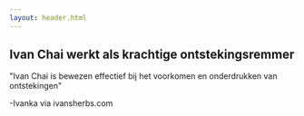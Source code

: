 ```yaml
---
layout: header.html
---
```


<h2>Ivan Chai werkt als krachtige ontstekingsremmer</h2>

"Ivan Chai is bewezen effectief bij het voorkomen en onderdrukken van ontstekingen"

-Ivanka via ivansherbs.com
